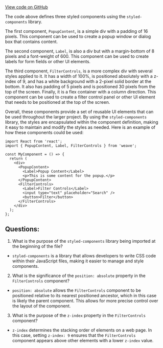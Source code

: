 [View code on GitHub](https://github.com/wandb/weave/weave-js/src/components/Panel2/ControlFilter.styles.ts)

The code above defines three styled components using the `styled-components` library. 

The first component, `PopupContent`, is a simple div with a padding of 16 pixels. This component can be used to create a popup window or dialog box that contains content.

The second component, `Label`, is also a div but with a margin-bottom of 8 pixels and a font-weight of 600. This component can be used to create labels for form fields or other UI elements.

The third component, `FilterControls`, is a more complex div with several styles applied to it. It has a width of 100%, is positioned absolutely with a z-index of 9, and has a white background with a 2-pixel solid border at the bottom. It also has padding of 5 pixels and is positioned 30 pixels from the top of the screen. Finally, it is a flex container with a column direction. This component can be used to create a filter control panel or other UI element that needs to be positioned at the top of the screen.

Overall, these components provide a set of reusable UI elements that can be used throughout the larger project. By using the `styled-components` library, the styles are encapsulated within the component definition, making it easy to maintain and modify the styles as needed. Here is an example of how these components could be used:

```
import React from 'react';
import { PopupContent, Label, FilterControls } from 'weave';

const MyComponent = () => {
  return (
    <div>
      <PopupContent>
        <Label>Popup Content</Label>
        <p>This is some content for the popup.</p>
      </PopupContent>
      <FilterControls>
        <Label>Filter Controls</Label>
        <input type="text" placeholder="Search" />
        <button>Filter</button>
      </FilterControls>
    </div>
  );
};
```
## Questions: 
 1. What is the purpose of the `styled-components` library being imported at the beginning of the file?
- `styled-components` is a library that allows developers to write CSS code within their JavaScript files, making it easier to manage and style components.

2. What is the significance of the `position: absolute` property in the `FilterControls` component?
- `position: absolute` allows the `FilterControls` component to be positioned relative to its nearest positioned ancestor, which in this case is likely the parent component. This allows for more precise control over the layout of the component.

3. What is the purpose of the `z-index` property in the `FilterControls` component?
- `z-index` determines the stacking order of elements on a web page. In this case, setting `z-index: 9` ensures that the `FilterControls` component appears above other elements with a lower `z-index` value.